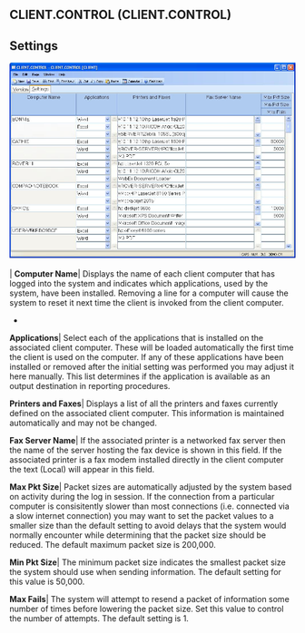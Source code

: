 ## CLIENT.CONTROL (CLIENT.CONTROL)
<PageHeader />

## Settings

![](./CLIENT-CONTROL-2.jpg)

| **Computer Name**|  Displays the name of each client computer that has
logged into the system and indicates which applications, used by the system,
have been installed. Removing a line for a computer will cause the system to
reset it next time the client is invoked from the client computer.

-  
**Applications**|  Select each of the applications that is installed on the
associated client computer. These will be loaded automatically the first time
the client is used on the computer. If any of these applications have been
installed or removed after the initial setting was performed you may adjust it
here manually. This list determines if the application is available as an
output destination in reporting procedures.

**Printers and Faxes**|  Displays a list of all the printers and faxes
currently defined on the associated client computer. This information is
maintained automatically and may not be changed.

**Fax Server Name**|  If the associated printer is a networked fax server then
the name of the server hosting the fax device is shown in this field. If the
associated printer is a fax modem installed directly in the client computer
the text (Local) will appear in this field.

**Max Pkt Size**|  Packet sizes are automatically adjusted by the system based
on activity during the log in session. If the connection from a particular
computer is consisitently slower than most connections (i.e. connected via a
slow internet connection) you may want to set the packet values to a smaller
size than the default setting to avoid delays that the system would normally
encounter while determining that the packet size should be reduced. The
default maximum packet size is 200,000.

**Min Pkt Size**|  The minimum packet size indicates the smallest packet size
the system should use when sending information. The default setting for this
value is 50,000.

**Max Fails**|  The system will attempt to resend a packet of information some
number of times before lowering the packet size. Set this value to control the
number of attempts. The default setting is 1.


<badge text= "Version 8.10.57 " vertical="middle" />

<PageFooter />
